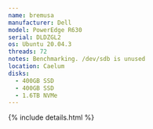 ```yaml
---
name: bremusa
manufacturer: Dell
model: PowerEdge R630
serial: DLDZGL2
os: Ubuntu 20.04.3
threads: 72
notes: Benchmarking. /dev/sdb is unused
location: Caelum
disks:
  - 400GB SSD
  - 400GB SSD
  - 1.6TB NVMe
---
```

{% include details.html %} 

